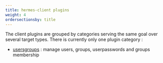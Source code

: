 ```yaml
---
title: hermes-client plugins
weight: 4
ordersectionsby: title
---
```


The client plugins are grouped by categories serving the same goal over several target types. There is currently only one plugin category :

- [usersgroups](usergroups) : manage users, groups, userpasswords and groups membership
